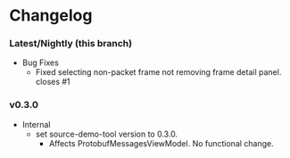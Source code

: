 # Changelog

### Latest/Nightly (this branch)
- Bug Fixes
    - Fixed selecting non-packet frame not removing frame detail panel. closes #1

### v0.3.0
- Internal
    - set source-demo-tool version to 0.3.0.
        - Affects ProtobufMessagesViewModel. No functional change.